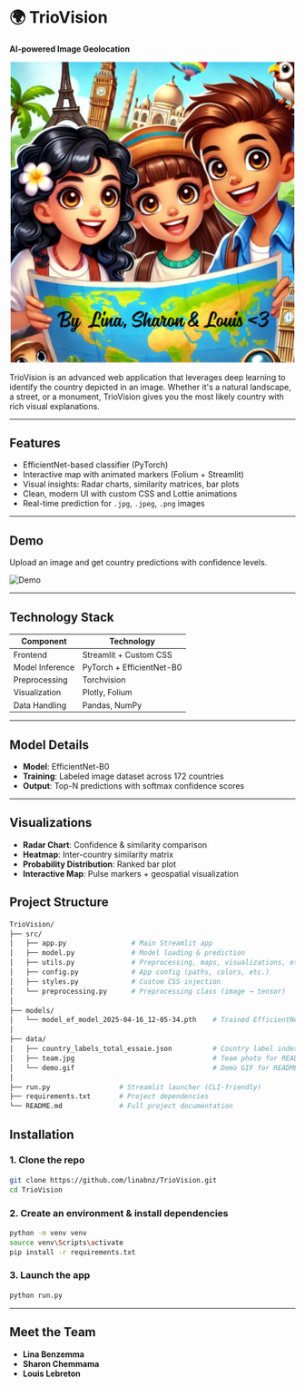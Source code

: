 # 🌍 TrioVision

**AI-powered Image Geolocation**
<p align="center">
  <img src="data/equipe.png" alt="TrioVision Team" width="500">
</p>
TrioVision is an advanced web application that leverages deep learning to identify the country depicted in an image. Whether it's a natural landscape, a street, or a monument, TrioVision gives you the most likely country with rich visual explanations.

---

##  Features

-  EfficientNet-based classifier (PyTorch)  
-  Interactive map with animated markers (Folium + Streamlit)  
-  Visual insights: Radar charts, similarity matrices, bar plots  
-  Clean, modern UI with custom CSS and Lottie animations  
-  Real-time prediction for `.jpg`, `.jpeg`, `.png` images  

---

##  Demo

Upload an image and get country predictions with confidence levels.

![Demo](data/demovid.gif)

---

##  Technology Stack

| Component        | Technology             |
|------------------|-------------------------|
| Frontend         | Streamlit + Custom CSS  |
| Model Inference  | PyTorch + EfficientNet-B0 |
| Preprocessing    | Torchvision             |
| Visualization    | Plotly, Folium          |
| Data Handling    | Pandas, NumPy           |

---
##  Model Details

- **Model**: EfficientNet-B0  
- **Training**: Labeled image dataset across 172 countries  
- **Output**: Top-N predictions with softmax confidence scores  

---

##  Visualizations

-  **Radar Chart**: Confidence & similarity comparison  
-  **Heatmap**: Inter-country similarity matrix  
-  **Probability Distribution**: Ranked bar plot  
-  **Interactive Map**: Pulse markers + geospatial visualization  

##  Project Structure

```bash
TrioVision/
├── src/
│   ├── app.py                # Main Streamlit app
│   ├── model.py              # Model loading & prediction
│   ├── utils.py              # Preprocessing, maps, visualizations, etc.
│   ├── config.py             # App config (paths, colors, etc.)
│   ├── styles.py             # Custom CSS injection
│   └── preprocessing.py      # Preprocessing class (image → tensor)
│
├── models/
│   └── model_ef_model_2025-04-16_12-05-34.pth    # Trained EfficientNet model
│
├── data/
│   ├── country_labels_total_essaie.json          # Country label index
│   ├── team.jpg                                  # Team photo for README
│   └── demo.gif                                  # Demo GIF for README
│
├── run.py                 # Streamlit launcher (CLI-friendly)
├── requirements.txt       # Project dependencies
└── README.md              # Full project documentation
```
##  Installation

### 1. Clone the repo

```bash
git clone https://github.com/linabnz/TrioVision.git
cd TrioVision
```

### 2. Create an environment & install dependencies
```bash
python -m venv venv
source venv\Scripts\activate
pip install -r requirements.txt
```
### 3. Launch the app
```bash
python run.py
```

---

##  Meet the Team


- **Lina Benzemma** 
- **Sharon Chemmama** 
- **Louis Lebreton** 
